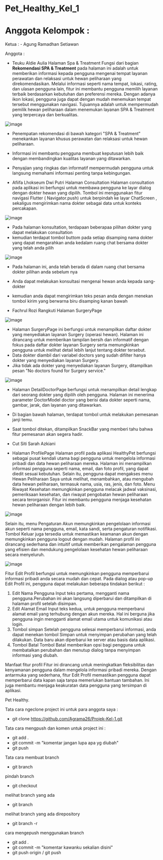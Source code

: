 # Pet_Healthy_Kel_1

# Anggota Kelompok :

Ketua : - Agung Ramadhan Setiawan

Anggota : 
- Teuku Aldie Aulia
  Halaman Spa & Treatment
Fungsi dari bagian **Rekomendasi SPA & Treatment** pada halaman ini adalah untuk memberikan informasi kepada pengguna mengenai tempat layanan perawatan dan relaksasi untuk hewan peliharaan yang direkomendasikan. 
Melalui informasi seperti nama tempat, lokasi, rating, dan ulasan pengguna lain, fitur ini membantu pengguna memilih layanan terbaik berdasarkan kebutuhan dan preferensi mereka. Dengan adanya ikon lokasi, pengguna juga dapat dengan mudah menemukan tempat tersebut menggunakan navigasi. Tujuannya adalah untuk mempermudah pemilik hewan peliharaan dalam menemukan layanan SPA & Treatment yang terpercaya dan berkualitas.

![image](assets/images/halaman_spa.png)

- Penempatan rekomendasi di bawah kategori "SPA & Treatment" menekankan layanan khusus perawatan dan relaksasi untuk hewan peliharaan.
- Informasi ini membantu pengguna membuat keputusan lebih baik dengan membandingkan kualitas layanan yang ditawarkan.
- Penyajian yang ringkas dan informatif mempermudah pengguna untuk langsung memahami informasi penting tanpa kebingungan.


- Afiifa Lhokseum Dwi Putri
Halaman Consultation
Halaman consultation pada aplikasi ini berfungsi untuk membawa pengguna ke layar dialog dengan dokter hewan yang dipilih.
Tombol ini menggunakan fitur navigasi Flutter ( Navigator.push) untuk berpindah ke layar ChatScreen , sekaligus mengirimkan nama dokter sebagai data untuk konteks percakapan.

![image](https://github.com/user-attachments/assets/a12dc667-065b-4a78-81c4-911724bad4b2)
- Pada halaman konsultation, terdapaan beberapaa pilihan dokter yang dapat melakukan consultation
- kemudian terdapat tombol buttom pada setiap disamping nama dokter yang dapat mengarahkan anda kedalam ruang chat bersama dokter yang telah anda pilih
  
![image](https://github.com/user-attachments/assets/a16f600c-ef5a-4876-a631-e0b7c38cfb92)
- Pada halaman ini, anda telah berada di dalam ruang chat bersama dokter pilihan anda sebelum nya
- Anda dapat melakukan konsultasi mengenai hewan anda kepada sang-dokter
- kemudian anda dapat mengirimkan teks pesan anda dengan menekan tombol kirim yang berwarna biru disamping kanan bawah  

- Fachrul Rozi Rangkuti
Halaman SurgeryPage

![image](assets/images/surgery_services.png)
- Halaman SurgeryPage ini berfungsi untuk menampilkan daftar dokter yang menyediakan layanan Surgery (operasi hewan). Halaman ini dirancang untuk memberikan tampilan bersih dan informatif dengan fokus pada daftar dokter layanan Surgery serta memungkinkan pengguna untuk melihat detail lebih lanjut tentang dokter tersebut.
- Data dokter diambil dari variabel doctors yang sudah difilter hanya dokter yang menyediakan layanan Surgery.
- Jika tidak ada dokter yang menyediakan layanan Surgery, ditampilkan pesan "No doctors found for Surgery service."

![image](assets/images/detail_doctor.png)
- Halaman DetailDoctorPage berfungsi untuk menampilkan detail lengkap dari seorang dokter yang dipilih oleh pengguna. Halaman ini menerima parameter DoctorModel doctor yang berisi data dokter seperti nama, gambar, jarak, dan layanan yang ditawarkan.
- Di bagian bawah halaman, terdapat tombol untuk melakukan pemesanan janji temu.
- Saat tombol ditekan, ditampilkan SnackBar yang memberi tahu bahwa fitur pemesanan akan segera hadir.

- Cut Siti Sarah Azkiani
- Halaman ProfilePage
Halaman profil pada aplikasi HealthyPet berfungsi sebagai pusat kendali utama bagi pengguna untuk mengelola informasi pribadi dan data hewan peliharaan mereka. Halaman ini menampilkan informasi pengguna seperti nama, email, dan foto profil, yang dapat diedit sesuai kebutuhan. Selain itu, pengguna dapat mengakses menu Hewan Peliharaan Saya untuk melihat, menambahkan, atau mengubah data hewan peliharaan, termasuk nama, usia, ras, jenis, dan foto. Menu Riwayat Kesehatan memungkinkan pengguna melacak jadwal vaksinasi, pemeriksaan kesehatan, dan riwayat pengobatan hewan peliharaan secara terorganisir. Fitur ini membantu pengguna menjaga kesehatan hewan peliharaan dengan lebih baik.

![image](https://github.com/user-attachments/assets/52af8221-7b3b-4512-a67b-ed13b42c98ee)

Selain itu, menu Pengaturan Akun memungkinkan pengelolaan informasi akun seperti nama pengguna, email, kata sandi, serta pengaturan notifikasi. Tombol Keluar juga tersedia untuk memastikan keamanan akun dengan memungkinkan pengguna logout dengan mudah. Halaman profil ini dirancang sederhana dan intuitif untuk memberikan pengalaman pengguna yang efisien dan mendukung pengelolaan kesehatan hewan peliharaan secara menyeluruh.

![image](https://github.com/user-attachments/assets/b22ee8d9-7856-4ee5-8717-bf6759821e4f)

Fitur Edit Profil berfungsi untuk memungkinkan pengguna memperbarui informasi pribadi anda secara mudah dan cepat. Pada dialog atau pop-up Edit Profil ini, pengguna dapat melakukan beberapa tindakan berikut :
1. Edit Nama Pengguna
   Input teks pertama, mengganti nama pengguna.Perubahan ini akan langsung diperbarui dan ditampilkan di halaman profil setelah disimpan.
2. Edit Alamat Email
   Input teks kedua, untuk pengguna memperbarui alamat email yang terhubung dengan akun mereka. Hal ini berguna jika pengguna ingin mengganti alamat email utama untuk komunikasi atau login.
3. Tombol simpan
   Setelah pengguna selesai memperbarui informasi, anda dapat menekan tombol Simpan untuk menyimpan perubahan yang telah dilakukan. Data baru akan diperbarui ke server atau basis data aplikasi.
4. Tombol Batal
   Tombol Batal memberikan opsi bagi pengguna untuk membatalkan perubahan dan menutup dialog tanpa menyimpan informasi yang diubah.
   
Manfaat fitur profil
Fitur ini dirancang untuk meningkatkan fleksibilitas dan kenyamanan pengguna dalam mengelola informasi pribadi mereka. Dengan antarmuka yang sederhana, fitur Edit Profil memastikan pengguna dapat memperbarui data kapan saja tanpa memerlukan bantuan tambahan. Ini juga membantu menjaga keakuratan data pengguna yang tersimpan di aplikasi.

Pet Healthy.

Tata cara ngeclone project ini untuk para anggota saya :

- git clone https://github.com/Agrama26/Projek-Kel-1.git

Tata cara mengpush dan komen untuk project ini :

- git add .
- git commit -m "komentar jangan lupa apa yg diubah"
- git push

Tata cara membuat branch

- git branch <nama branch kalian>

pindah branch

- git checkout <nama branch kalia>

melihat branch yang ada

- git branch

melihat branch yang ada direpository

- git branch -r

cara mengepush menggunakan branch

- git add .
- git commit -m "komentar kawanku sekalian disini"
- git push origin <nama branch kalian> / git push <nama branch kalian>

